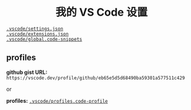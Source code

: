 <h1 align="center">我的 VS Code 设置</h1>

[`.vscode/settings.json`](./.vscode/settings.json)<br>
[`.vscode/extensions.json`](./.vscode/extensions.json)<br>
[`.vscode/global.code-snippets`](./.vscode/global.code-snippets)

## profiles

**github gist URL:** `https://vscode.dev/profile/github/eb65e5d5d68490ba59301a577511c429`

or

**profiles:** [`.vscode/profiles.code-profile`](./.vscode/profiles.code-profile)
